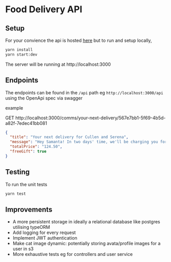 # Food Delivery API

## Setup

For your convience the api is hosted [here](https://food-delivery-be-np84.onrender.com/api) but to run and setup locally,

```bash
yarn install
yarn start:dev
```

The server will be running at http://localhost:3000

## Endpoints

The endpoints can be found in the `/api` path eg `http://localhost:3000/api` using the OpenApi spec via swagger

example

GET http://localhost:3000/comms/your-next-delivery/567e7bb1-5f69-4b5d-a82f-7edec41bb081

```json
{
  "title": "Your next delivery for Cullen and Serena",
  "message": "Hey Samanta! In two days' time, we'll be charging you for your next order for Cullen and Serena's fresh food.",
  "totalPrice": "124.50",
  "freeGift": true
}
```

## Testing

To run the unit tests

```bash
yarn test
```

## Improvements

- A more persistent storage in ideally a relational database like postgres utilising typeORM
- Add logging for every request
- Implement JWT authentication
- Make cat image dynamic: potentially storing avata/profile images for a user in s3
- More exhaustive tests eg for controllers and user service
